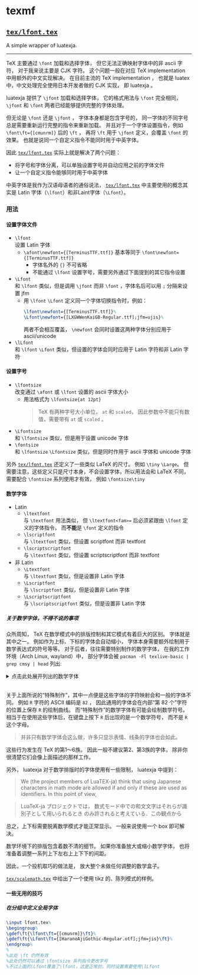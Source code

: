 # texmf

## [`tex/lfont.tex`](tex/lfont.tex)

A simple wrapper of luatexja.

---

TeX 主要通过 `\font` 加载和选择字体，
但它无法正确映射字体中的非 ascii 字符，
对于我来说主要是 CJK 字符。
这个问题一般在对应 TeX implementation 中用额外的中文实现解决。
在目前主流的 TeX implementation ，
也就是 luatex 中，中文处理完全使用日本开发者做的 CJK 实现，
即 luatexja 。

luatexja 提供了 `\jfont` 加载和选择字体，
它的格式用法与 `\font` 完全相同，
`\jfont` 和 `\font` 两者已经能够提供完整的字体处理。

但无论是 `\font` 还是 `\jfont` ，
字体本身都是包含字号的，
同一字体的不同字号总是需要重新运行完整的指令来重新加载。
并且对于一个字体设置指令，例如 `\font\ft={[cmunrm]}` 后的 `\ft` ，
再将 `\ft` 用于 `\jfont` 定义，会覆盖 `\font` 的效果。
也就是说同一个自定义指令不能同时用于中英字体。

因此 [`tex/lfont.tex`](tex/lfont.tex) 实际上就是解决了两个问题：
- 将字号和字体分离，可以单独设置字号并自动应用之前的字体文件
- 让一个自定义指令能够同时用于中英字体

中英字体是我作为汉语母语者的通俗说法，
[`tex/lfont.tex`](tex/lfont.tex) 中主要使用的概念其实是
Latin 字体（`\lfont`）和非Laint字体（`\Lfont`）。

### 用法

#### 设置字体文件

- `\lfont`  
	设置 Latin 字体
	- `\afont\newfont={[TerminusTTF.ttf]}` 基本等同于
		`\font\newfont={[TerminusTTF.ttf]}`
		- 字体名外的 `{}` 不可省略
		- 不能通过 `\lfont` 设置字号，需要另外通过下面提到的其它指令设置
- `\Lfont`  
	和 `\lfont` 类似，但是调用 `\jfont` 而非 `\font` ，字体名后可以用 `;` 分隔来设置 jfm
	- 用 `\lfont` `\Lfont` 定义同一个字体切换指令时，例如：
		```latex
		\lfont\newfont={[TerminusTTF.ttf]}%
		\Lfont\newfont={[LXGWWenKaiGB-Regular.ttf];jfm=ujis}%
		```
		两者不会相互覆盖， `\newfont` 会同时设置这两种字体分别应用于 ascii/unicode
- `\lLfont`  
	和 `\lfont` `\Lfont` 类似，但设置的字体会同时应用于 Latin 字符和非 Latin 字符

#### 设置字号

- `\lfontsize`  
	改变通过 `\afont` 或 `\lfont` 设置的 ascii 字体大小
	- 用法格式为 `\lfontsize{at 12pt}`
		> TeX 有两种字号大小单位， `at` 和 `scaled`，
		> 因此参数中不能只有数值，需要带有 `at` 或 `scaled` 。
- `\Lfontsize`  
	和 `\lfontsize` 类似，但是用于设置 unicode 字体
- `\fontsize`  
	和 `\lfontsize` `\Lfontsize` 类似，但是同时作用于 ascii 字体和 unicode 字体

另外 [`tex/lfont.tex`](tex/lfont.tex) 还定义了一些类似 LaTeX 的尺寸。
例如 `\tiny` `\Large`。
但需要注意，这些定义只是尺寸本身，不会设置字体，所以用法会和 LaTeX 不同，
需要配合 `\fontsize` 系列使用才有效，
例如 `\fontsize\tiny`

#### 数学字体

- Latin
	- `\ltextfont`  
		与 `\textfont` 用法类似，
		但 `\ltextfont<fam>=` 后必须紧跟由 `\lfont` 定义的字体指令，
		而**不能**是 `\font` 定义的指令
	- `\lscriptfont`  
		与 `\ltextfont` 类似，但设置 scriptfont 而非 textfont
	- `\lscriptscriptfont`  
		与 `\ltextfont` 类似，但设置 scriptscriptfont 而非 textfont
- 非 Latin
	- `\Ltextfont`  
		与 `\ltextfont` 类似，但是设置非 Latin 字体
	- `\Lscriptfont`  
		与 `\lscriptfont` 类似，但是设置非 Latin 字体
	- `\Lscriptscriptfont`  
		与 `\lscriptscriptfont` 类似，但是设置非 Latin 字体

##### 关于数学字体，不得不说的事项

众所周知， TeX 在数学模式中的排版控制和其它模式有着巨大的区别。
字体就是其中之一。
例如作为上标、下标的字体会自动缩小，
字体本身需要额外绘制用于数学表达式的符号等等。
对于后者，往往需要特别制作的数学字体，
在我的工作环境（Arch Linux, wayland）中，
部分字体会被 `pacman -Fl texlive-basic | grep cmsy | head` 列出:

<details>
<summary>点击此处展开列出的数学字体</summary>

> ```
> texlive-basic usr/share/texmf-dist/fonts/afm/public/amsfonts/cm/cmsy10.afm
> texlive-basic usr/share/texmf-dist/fonts/afm/public/amsfonts/cm/cmsy5.afm
> texlive-basic usr/share/texmf-dist/fonts/afm/public/amsfonts/cm/cmsy6.afm
> texlive-basic usr/share/texmf-dist/fonts/afm/public/amsfonts/cm/cmsy7.afm
> texlive-basic usr/share/texmf-dist/fonts/afm/public/amsfonts/cm/cmsy8.afm
> texlive-basic usr/share/texmf-dist/fonts/afm/public/amsfonts/cm/cmsy9.afm
> texlive-basic usr/share/texmf-dist/fonts/pk/ljfour/public/cm/dpi600/cmsy10.pk
> texlive-basic usr/share/texmf-dist/fonts/pk/ljfour/public/cm/dpi600/cmsy7.pk
> texlive-basic usr/share/texmf-dist/fonts/source/public/cm/cmsy10.mf
> texlive-basic usr/share/texmf-dist/fonts/source/public/cm/cmsy5.mf
> ```

</details><br/>

关于上面所说的“特殊制作”，其中一点便是这些字体的字符映射会和一般的字体不同。
例如 `R` 字符的 ASCII 编码是 `82` ，
因此通用的字体会在内部“第 82 个”字符的位置上保存 `R` 的绘制曲线。
而“特殊制作”的数学字体有可能会绘制数学符号。
相当于在使用这些字体后，在键盘上按下 `R` 后出现的是一个数学符号，
而不是 `R` 这个字母。
> 并非只有数学字体会这么做，许多只显示表情、线条的字体也会如此。

这些行为发生在 TeX 的第1～6族。
因此一般不建议第2、第3族的字体，
除非你很清楚它们会像上面描述的那样工作。

另外， luatexja 对于数学排版时的字体使用有一些限制，
luatexja 中提到：
> We (the project members of LuaTEX-ja) think
> that using Japanese characters in math mode are allowed if
> and only if these are used as identifiers. In this point of view,

> LuaTeX-ja プロジェクトでは，
> 数式モード中での和文文字はそれらが識別子として用いられるとき
> のみ許されると考えている．この観点から

总之，上下标需要脱离数学模式才能正常显示。
一般来说使用一个 box 即可解决。

数学环境下的排版包含着数不清的细节。
如果你准备放大或缩小数学字体，
也将准备着调整一系列上下左右上上下下的间距。

因此，一个投机取巧的做法是，
放大整个未做任何调整的数学盒子。

[`tex/scalemath.tex`](tex/scalemath.tex)
中给出了一个使用 tikz 的、陈列模式的样例。

#### 一些无用的技巧

##### 在分组中定义全局字体

```latex
\input lfont.tex%
\begingroup%
\gdef\ft{\lfont\ft={[cmunrm]}\ft}%
\gdef\ft{\Lfont\ft={[HaranoAjiGothic-Regular.otf];jfm=jis}\ft}%
\endgroup%
%
%此处 \ft 仍然有效
%此处仍然可以通过 \fontsize 系列指令更改字号
%不过上面的\Lfont覆盖了\lfont，这是正常的，同时设置需要使用\lLfont
```
